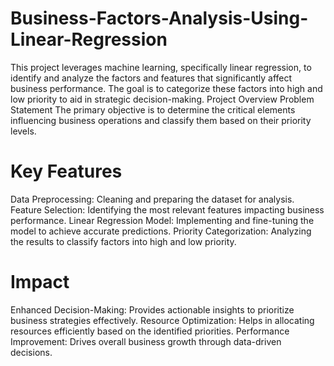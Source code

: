 # Business-Factors-Analysis-Using-Linear-Regression
This project leverages machine learning, specifically linear regression, to identify and analyze the factors and features that significantly affect business performance. The goal is to categorize these factors into high and low priority to aid in strategic decision-making.
Project Overview
Problem Statement
The primary objective is to determine the critical elements influencing business operations and classify them based on their priority levels.

# Key Features
Data Preprocessing: Cleaning and preparing the dataset for analysis.
Feature Selection: Identifying the most relevant features impacting business performance.
Linear Regression Model: Implementing and fine-tuning the model to achieve accurate predictions.
Priority Categorization: Analyzing the results to classify factors into high and low priority.

# Impact
Enhanced Decision-Making: Provides actionable insights to prioritize business strategies effectively.
Resource Optimization: Helps in allocating resources efficiently based on the identified priorities.
Performance Improvement: Drives overall business growth through data-driven decisions.
